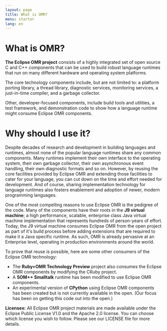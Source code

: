 ```yaml
---
layout: page
title: What is OMR?
menu: starter
lang: en
---
```


[//]: # "*********************************************************************"
[//]: # "*"
[//]: # "*  Copyright IBM Corp. 2016  All Rights Reserved."
[//]: # "*"
[//]: # "*  This program and the accompanying materials are made available"
[//]: # "*  under the terms of the Eclipse Public License v1.0 and"
[//]: # "*  Apache License v2.0 which accompanies this distribution."
[//]: # "*"
[//]: # "*      The Eclipse Public License is available at"
[//]: # "*      http://www.eclipse.org/legal/epl-v10.html"
[//]: # "*"
[//]: # "*      The Apache License v2.0 is available at"
[//]: # "*      http://www.opensource.org/licenses/apache2.0.php"
[//]: # "*"
[//]: # "*  Contributors:"
[//]: # "*    <First author> - initial implementation and documentation"
[//]: # "*********************************************************************"

# What is OMR?

**The Eclipse OMR project** consists of a highly integrated set of open source C and C++ components that can be used to build robust language runtimes that run on many different hardware and operating system platforms.

The core technology components include, but are not limited to: a platform porting library, a thread library, diagnostic services, monitoring services, a just-in-time compiler, and a garbage collector.

Other, developer-focused components, include build tools and utilities, a test framework, and demonstration code to show how a language runtime might consume Eclipse OMR components.

# Why should I use it?

Despite decades of research and development in building languages and runtimes, almost none of the popular language runtimes share any common components. Many runtimes implement their own interface to the operating system, their own garbage collector, their own asynchronous event handling, their own diagnostic formats and so on. However, by reusing the core facilities provided by Eclipse OMR and extending those facilities to cater for your language, you can cut down on the time and effort needed for development. And of course, sharing implementation technology for language runtimes also fosters enablement and adoption of newer, modern programming languages.

One of the most compelling reasons to use Eclipse OMR is the pedigree of the code. Many of the components have their roots in the **J9 virtual machine**; a high performance, scalable, enterprise class Java virtual machine implementation that represents hundreds of person-years of effort. Today, the J9 virtual machine consumes Eclipse OMR from the open project as part of it's build process before adding extensions that are required to make it a Java specific runtime. As such, OMR is already pervasive at an Enterprise level, operating in production environments around the world.

To prove that reuse is possible, here are some other consumers of the Eclipse OMR technology:

- The **Ruby+OMR Technology Preview** project also consumes the Eclipse OMR components by modifying the CRuby project.
- A **SOM++ Smalltalk** runtime has been modified to use Eclipse OMR components.
- An experimental version of **CPython** using Eclipse OMR components has been created but is not currently available in the open. (Our focus has been on getting this code out into the open.)

**Licenses:** All Eclipse OMR project materials are made available under the Eclipse Public License V1.0 and the Apache 2.0 license. You can choose which license you wish to follow. Please see our LICENSE file for more details.
